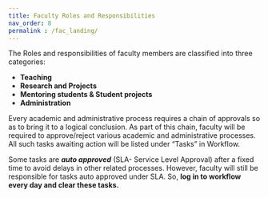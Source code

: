 ```yaml
---
title: Faculty Roles and Responsibilities
nav_order: 8
permalink : /fac_landing/
---
```


The Roles and responsibilities of faculty members are classified into three categories:

* **Teaching**  
* **Research and Projects**  
* **Mentoring students & Student projects**  
* **Administration**

Every academic and administrative process requires a chain of approvals so as to bring it to a logical conclusion. As part of this chain, faculty will be required to approve/reject various academic and administrative processes. All such tasks awaiting action will be listed under “Tasks” in Workflow. 

Some tasks are ***auto approved*** (SLA- Service Level Approval) after a fixed time to avoid delays in other related processes. However, faculty will still be responsible for tasks auto approved under SLA.  So, **log in to workflow every day and clear these tasks.**  


